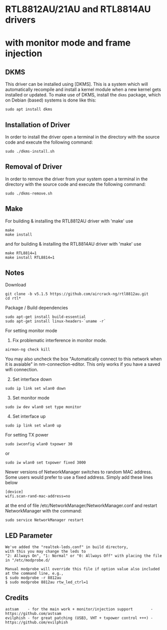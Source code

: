 # RTL8812AU/21AU and RTL8814AU drivers
# with monitor mode and frame injection

## DKMS
This driver can be installed using [DKMS]. This is a system which will automatically recompile and install a kernel module when a new kernel gets installed or updated. To make use of DKMS, install the `dkms` package, which on Debian (based) systems is done like this:
```
sudo apt install dkms
```

## Installation of Driver
In order to install the driver open a terminal in the directory with the source code and execute the following command:
```
sudo ./dkms-install.sh
```

## Removal of Driver
In order to remove the driver from your system open a terminal in the directory with the source code and execute the following command:
```
sudo ./dkms-remove.sh
```

## Make
For building & installing the RTL8812AU driver with 'make' use
```
make
make install
```
and for building & installing the RTL8814AU driver with 'make' use
```
make RTL8814=1
make install RTL8814=1
```

## Notes
Download
```
git clone -b v5.1.5 https://github.com/aircrack-ng/rtl8812au.git
cd rtl*
```
Package / Build dependencies
```
sudo apt-get install build-essential
sudo apt-get install linux-headers-`uname -r`
```
For setting monitor mode
  1. Fix problematic interference in monitor mode. 
  ```
  airmon-ng check kill
  ```
  You may also uncheck the box "Automatically connect to this network when it is avaiable" in nm-connection-editor. This only works if you have a saved wifi connection.
  
  2. Set interface down
  ```
  sudo ip link set wlan0 down
  ``` 
  3. Set monitor mode
  ```
  sudo iw dev wlan0 set type monitor
  ```
  4. Set interface up
  ```
  sudo ip link set wlan0 up
  ```
For setting TX power
```
sudo iwconfig wlan0 txpower 30
```
or
```
sudo iw wlan0 set txpower fixed 3000
```
Newer versions of NetworkManager switches to random MAC address. Some users would prefer to use a fixed address. 
Simply add these lines below
```
[device]
wifi.scan-rand-mac-address=no
```
at the end of file /etc/NetworkManager/NetworkManager.conf and restart NetworkManager with the command:
```
sudo service NetworkManager restart
```

## LED Parameter
```
We've added the "realtek-leds.conf" in build directory, 
with this you may change the leds to 
"2: Allways On", "1: Normal" or "0: Allways Off" with placing the file in "/etc/modprobe.d/

Manual modprobe will override this file if option value also included at the command line, e.g.,
$ sudo modprobe -r 8812au
$ sudo modprobe 8812au rtw_led_ctrl=1
```

## Credits
```
astsam    - for the main work + monitor/injection support        - https://github.com/astsam
evilphish - for great patching (USB3, VHT + txpower control +++) - https://github.com/evilphish
```

